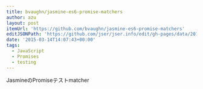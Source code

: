 ```yaml
---
title: bvaughn/jasmine-es6-promise-matchers
author: azu
layout: post
itemUrl: 'https://github.com/bvaughn/jasmine-es6-promise-matchers'
editJSONPath: 'https://github.com/jser/jser.info/edit/gh-pages/data/2015/03/index.json'
date: '2015-03-14T14:07:43+00:00'
tags:
  - JavaScript
  - Promises
  - testing
---
```

JasmineのPromiseテストmatcher
